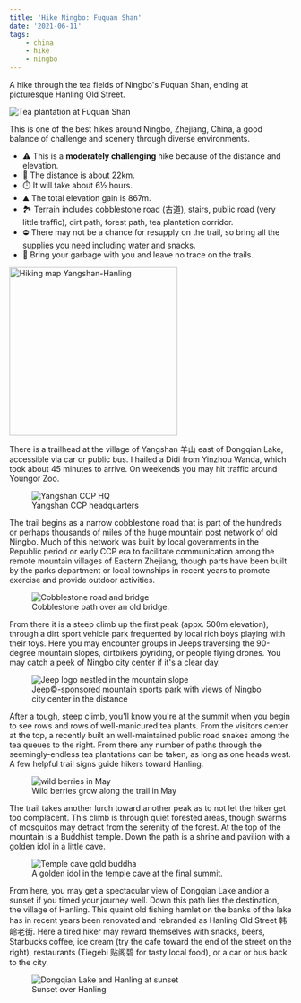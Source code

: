 ```yaml
---
title: 'Hike Ningbo: Fuquan Shan'
date: '2021-06-11'
tags:
    - china
    - hike
    - ningbo
---
```


A hike through the tea fields of Ningbo's Fuquan Shan, ending at picturesque Hanling Old Street.

![Tea plantation at Fuquan Shan](/img/posts/hike-ningbo-fuquan-shan/tea_plant_fuquanshan.jpg)

<!-- more -->

<aside style="display:flex; flex-wrap:wrap;">
<div style="flex:1; gap:1em; min-width:300px;">
This is one of the best hikes around Ningbo, Zhejiang, China, a good balance of challenge and scenery through diverse environments.

-   ⚠️ This is a <strong>moderately challenging</strong> hike because of the distance and elevation.
-   🥾 The distance is about 22km.
-   ⏱️ It will take about 6½ hours.
-   ⛰️ The total elevation gain is 867m.
-   🏞️ Terrain includes cobblestone road (古道), stairs, public road (very little traffic), dirt path, forest path, tea plantation corridor.
-   ⛔ There may not be a chance for resupply on the trail, so bring all the supplies you need including water and snacks.
-   🚯 Bring your garbage with you and leave no trace on the trails.

</div>
<div>
<img title="Hiking map Yangshan-Hanling" src="/img/posts/hike-ningbo-fuquan-shan/yangshan-hanling_map.jpg" style="width:300px;height:auto" />
</div>
</aside>

There is a trailhead at the village of Yangshan 羊山 east of Dongqian Lake, accessible via car or public bus. I hailed a Didi from Yinzhou Wanda, which took about 45 minutes to arrive. On weekends you may hit traffic around Youngor Zoo.

<figure>
<img title="Yangshan CCP HQ" src="/img/posts/hike-ningbo-fuquan-shan/yangshan_ccp.jpg" />
<figcaption>Yangshan CCP headquarters</figcaption>
</figure>

The trail begins as a narrow cobblestone road that is part of the hundreds or perhaps thousands of miles of the huge mountain post network of old Ningbo. Much of this network was built by local governments in the Republic period or early CCP era to facilitate communication among the remote mountain villages of Eastern Zhejiang, though parts have been built by the parks department or local townships in recent years to promote exercise and provide outdoor activities.

<figure>
<img title="Cobblestone road and bridge" src="/img/posts/hike-ningbo-fuquan-shan/bridge.jpg" />
<figcaption>Cobblestone path over an old bridge.</figcaption>
</figure>

From there it is a steep climb up the first peak (appx. 500m elevation), through a dirt sport vehicle park frequented by local rich boys playing with their toys. Here you may encounter groups in Jeeps traversing the 90-degree mountain slopes, dirtbikers joyriding, or people flying drones. You may catch a peek of Ningbo city center if it's a clear day.

<figure>
<img title="Jeep logo nestled in the mountain slope" src="/img/posts/hike-ningbo-fuquan-shan/jeep.jpg" />
<figcaption>Jeep&copy;-sponsored mountain sports park with views of Ningbo city center in the distance</figcaption>
</figure>

After a tough, steep climb, you'll know you're at the summit when you begin to see rows and rows of well-manicured tea plants. From the visitors center at the top, a recently built an well-maintained public road snakes among the tea queues to the right. From there any number of paths through the seemingly-endless tea plantations can be taken, as long as one heads west. A few helpful trail signs guide hikers toward Hanling.

<figure>
<img title="wild berries in May" src="/img/posts/hike-ningbo-fuquan-shan/berries.jpg" />
<figcaption>Wild berries grow along the trail in May</figcaption>
</figure>

The trail takes another lurch toward another peak as to not let the hiker get too complacent. This climb is through quiet forested areas, though swarms of mosquitos may detract from the serenity of the forest. At the top of the mountain is a Buddhist temple. Down the path is a shrine and pavilion with a golden idol in a little cave.

<figure>
<img title="Temple cave gold buddha" src="/img/posts/hike-ningbo-fuquan-shan/temple_cave.jpg" />
<figcaption>A golden idol in the temple cave at the final summit.</figcaption>
</figure>

From here, you may get a spectacular view of Dongqian Lake and/or a sunset if you timed your journey well. Down this path lies the destination, the village of Hanling. This quaint old fishing hamlet on the banks of the lake has in recent years been renovated and rebranded as Hanling Old Street 韩岭老街. Here a tired hiker may reward themselves with snacks, beers, Starbucks coffee, ice cream (try the cafe toward the end of the street on the right), restaurants (Tiegebi 贴阁碧 for tasty local food), or a car or bus back to the city.

<figure>
<img title="Dongqian Lake and Hanling at sunset" src="/img/posts/hike-ningbo-fuquan-shan/sunset_hanling.jpg" />
<figcaption>Sunset over Hanling</figcaption>
</figure>
